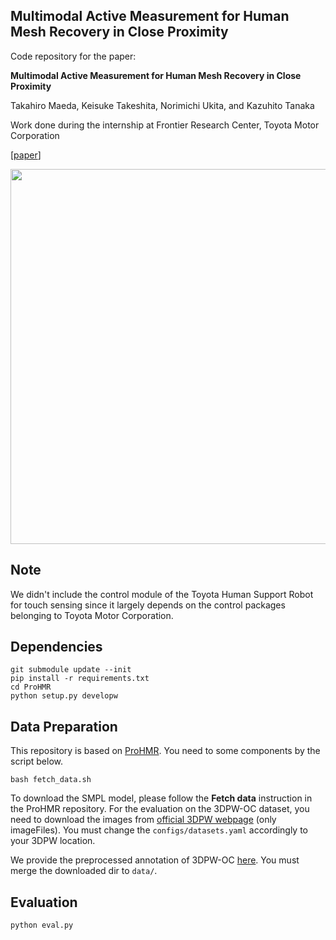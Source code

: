 ## Multimodal Active Measurement for Human Mesh Recovery in Close Proximity

Code repository for the paper:

**Multimodal Active Measurement for Human Mesh Recovery in Close Proximity**

Takahiro Maeda, Keisuke Takeshita, Norimichi Ukita, and Kazuhito Tanaka

Work done during the internship at Frontier Research Center, Toyota Motor Corporation

[[paper](https://arxiv.org/abs/2310.08116)]

<p align="center">
  <img src="teaser.png" width=600 />
</p>

## Note

We didn't include the control module of the Toyota Human Support Robot for touch sensing since it largely depends on the control packages belonging to Toyota Motor Corporation.


## Dependencies

```
git submodule update --init
pip install -r requirements.txt
cd ProHMR
python setup.py developw
```

## Data Preparation

This repository is based on [ProHMR](https://github.com/nkolot/ProHMR/). You need to some components by the script below.
```
bash fetch_data.sh
```
To download the SMPL model, please follow the **Fetch data** instruction in the ProHMR repository.
For the evaluation on the 3DPW-OC dataset, you need to download the images from [official 3DPW webpage](https://virtualhumans.mpi-inf.mpg.de/3DPW/) (only imageFiles).
You must change the `configs/datasets.yaml` accordingly to your 3DPW location.

We provide the preprocessed annotation of 3DPW-OC [here](https://drive.google.com/drive/folders/1ZoIf9k3fjkdvW-KjooB1xYdT2IoNMZLh?usp=drive_link). You must merge the downloaded dir to `data/`.

## Evaluation
```
python eval.py
```
